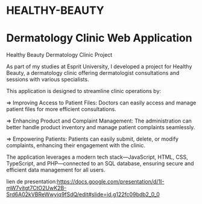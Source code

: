 # HEALTHY-BEAUTY

# Dermatology Clinic Web Application
Healthy Beauty Dermatology Clinic Project

As part of my studies at Esprit University, I developed a project for Healthy Beauty, a dermatology clinic offering dermatologist consultations and sessions with various specialists.

This application is designed to streamline clinic operations by:

=> Improving Access to Patient Files: Doctors can easily access and manage patient files for more efficient consultations.

=> Enhancing Product and Complaint Management: The administration can better handle product inventory and manage patient complaints seamlessly.

=> Empowering Patients: Patients can easily submit, delete, or modify complaints, enhancing their engagement with the clinic.

The application leverages a modern tech stack—JavaScript, HTML, CSS, TypeScript, and PHP—connected to an SQL database, ensuring secure and efficient data management for all users. 

lien de presentation:https://docs.google.com/presentation/d/1I-mW7vitgt7CtO2UwK2B-Srd6A02kVBReWwyiq9fSdQ/edit#slide=id.g122fc09bdb2_0_0
